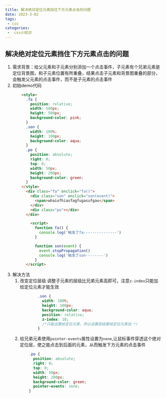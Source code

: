 ```yaml
---
title: 解决绝对定位元素挡住下方元素点击的问题
date: 2023-3-02
tags:
 - css
categories:
 -  css小知识
---       
```


##  解决绝对定位元素挡住下方元素点击的问题    
1. 需求背景：给父元素和子元素分别添加一个点击事件，子元素有个兄弟元素是定位背景图，和子元素位置有所重叠，结果点击子元素和背景图重叠的部分，会触发父元素的点击事件，而不是子元素的点击事件   
2. 初始demo代码   
    ```html   
        <style>
          .fa {
            position: relative;
            width: 500px;
            height: 500px;
            background-color: pink;
          }
          .son {
            width: 100%;
            height: 100px;
            background-color: aqua;
          }
          .po {
            position: absolute;
            right: 0;
            top: 0;
            width: 50px;
            height: 200px;
            background-color: green;
          }
        </style>
          <div class="fa" onclick="fa()">
            <div class="son" onclick="son(event)">
              <span>whaiofhiasfagfugasufgau</span>
            </div>
            <div class="po"></div>
          </div>    

            <script>
              function fa() {
                console.log('触发了fa---------------')
              }

              function son(event) {
                event.stopPropagation()
                console.log('触发了son--------')
              }
          </script>
    ```       
3. 解决方法   
    1. 改变定位层级   调整子元素的层级比兄弟元素高即可，注意`z-index`只能加给定位元素才能生效   
        ```css   
                .son {
                  width: 100%;
                  height: 100px;
                  background-color: aqua;
                  position: relative;
                  z-index: 10;
                  /*只能设置给定位元素，所以设置层级要给定位元素加 */
                }
        ```     
    2. 给兄弟元素使用`pointer-events`属性设置为`none`,让鼠标事件穿透这个绝对定位层，使之能点击到后面的元素，从而触发下方元素的点击事件    
        ```css    
            .po {
              position: absolute;
              right: 0;
              top: 0;
              width: 50px;
              height: 200px;
              background-color: green;
              pointer-events: none;
            }
        ```